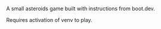 A small asteroids game built with instructions from boot.dev. 

Requires activation of venv to play.
